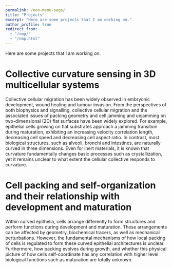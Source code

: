 ```yaml
---
permalink: /non-menu-page/
title: "Projects"
excerpt: "Here are some projects that I am working on."
author_profile: true
redirect_from: 
  - "/nmp/"
  - "/nmp.html"
---
```


Here are some projects that I am working on.

Collective curvature sensing in 3D multicellular systems
======
Collective cellular migration has been widely observed in embryonic development, wound healing and tumour invasion. From the perspectives of both biophysics and signalling, collective cellular migration and the associated issues of packing geometry and cell jamming and unjamming on two-dimensional (2D) flat surfaces have been widely explored. For example, epithelial cells growing on flat substrates approach a jamming transition during maturation, exhibiting an increasing velocity correlation length, decreasing cell speed and decreasing cell aspect ratio. In contrast, most biological structures, such as alveoli, bronchi and intestines, are naturally curved in three dimensions. Even for inert materials, it is known that curvature fundamentally changes basic processes such as crystallization, yet it remains unclear to what extent the cellular collective responds to curvature.


Cell packing and self-organization and their relationship with development and maturation
======
Within curved epithelia, cells arrange differently to form structures and perform functions during development and maturation. These arrangements can be affected by geometry, biochemical tracers, as well as mechanical perturbations. However, the fundamental mechanisms of how local packing of cells is regulated to form these curved epithelial architectures is unclear. Furthermore, how packing evolves during growth, and whether this physical picture of how cells self-coordinate has any correlation with higher level biological functions such as maturation are totally unknown. 
